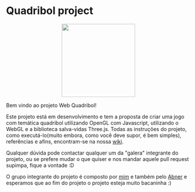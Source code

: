 # Quadribol project
<p align="center">
  <img src="https://raw.githubusercontent.com/zerodois/webgl/master/quadribol.jpg" align="center" height="200">
</p>

Bem vindo ao projeto Web Quadribol!

Este projeto está em desenvolvimento e tem a proposta de criar uma jogo com temática quadribol utilizando OpenGL com Javascript, utilizando o WebGL e a biblioteca salva-vidas Three.js.
Todas as instruções do projeto, como executá-lo(muito embora, como você deve supor, é bem simples), referências e afins, encontram-se na nossa [wiki](https://github.com/zerodois/webgl/wiki).

Qualquer dúvida pode contactar qualquer um da "galera" integrante do projeto, ou se prefere mudar o que quiser e nos mandar aquele pull request supimpa, fique a vontade :D

O grupo integrante do projeto é composto por [mim](https://github.com/zerodois) e também pelo [Abner](https://github.com/mistakenn) e esperamos que ao fim do projeto o projeto esteja muito bacaninha :)
